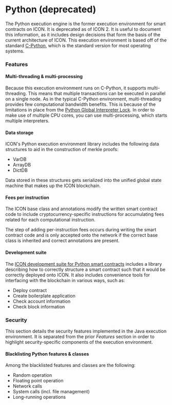 # Python (deprecated)

The Python execution engine is the former execution environment for smart contracts on ICON. It is deprecated as of ICON 2. It is useful to document this information, as it includes design decisions that form the basis of the current architecture of ICON. This execution environment is based off of the standard [C-Python](https://cython.org), which is the standard version for most operating systems.

### Features

#### Multi-threading & multi-processing

Because this execution environment runs on C-Python, it supports multi-threading. This means that multiple transactions can be executed in parallel on a single node. As in the typical C-Python environment, multi-threading provides few computational bandwidth benefits. This is because of the limitations in place from the [Python Global Interpreter Lock](https://towardsdatascience.com/python-gil-e63f18a08c65). In order to make use of multiple CPU cores, you can use multi-processing, which starts multiple interpreters.

#### Data  storage

ICON's Python execution environment library includes the following data structures to aid in the construction of merkle proofs:

* VarDB
* ArrayDB
* DictDB

Data stored in these structures gets serialized into the unified global state machine that makes up the ICON blockchain.

#### Fees per instruction

The ICON base class and annotations modify the written smart contract code to include cryptocurrency-specific instructions for accumulating fees related for each computational instruction.

The step of adding per-instruction fees occurs during writing the smart contract code and is only accepted onto the network if the correct base class is inherited and correct annotations are present.

#### Development suite

The [ICON development suite for Python smart contracts](https://github.com/icon-project/t-bears) includes a library describing how to correctly structure a smart contract such that it would be correctly deployed onto ICON. It also includes convenience tools for interfacing with the blockchain in various ways, such as:

* Deploy contract
* Create boilerplate application
* Check account information
* Check block information

### Security

This section details the security features implemented in the Java execution environment. It is separated from the prior _Features_ section in order to highlight security-specific components of the execution environment.

#### Blacklisting Python features & classes

Among the blacklisted features and classes are the following:

* Random operation
* Floating point operation
* Network calls
* System calls (incl. file management)
* Long-running operations&#x20;

